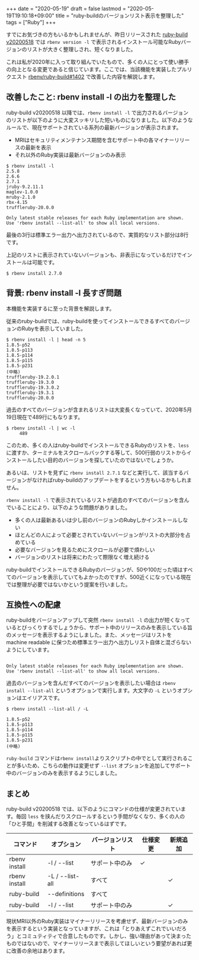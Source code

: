 +++
date = "2020-05-19"
draft = false
lastmod = "2020-05-19T19:10:18+09:00"
title = "ruby-buildのバージョンリスト表示を整理した"
tags = ["Ruby"]
+++


すでにお気づきの方もいるかもしれませんが、昨日リリースされた [ruby-build v20200518](https://github.com/rbenv/ruby-build/releases/tag/v20200518) では `rbenv version -l` で表示されるインストール可能なRubyバージョンのリストが大きく整理しされ、短くなりました。

これは私が2020年に入って取り組んでいたもので、多くの人にとって使い勝手の向上となる変更であると信じています。ここでは、当該機能を実装したプルリクエスト [rbenv/ruby-build#1402](https://github.com/rbenv/ruby-build/pull/1402) で改善した内容を解説します。

## 改善したこと: rbenv install -l の出力を整理した

ruby-build v20200518 以降では、`rbenv install -l` で出力されるバージョンのリストが以下のように大変スッキリした短いものになりました。以下のようなルールで、現在サポートされている系列の最新バージョンが表示されます。

* MRIはセキュリティメンテナンス期間を含むサポート中の各マイナーリリースの最新を表示
* それ以外のRuby実装は最新バージョンのみ表示


```shell
$ rbenv install -l
2.5.8
2.6.6
2.7.1
jruby-9.2.11.1
maglev-1.0.0
mruby-2.1.0
rbx-4.15
truffleruby-20.0.0

Only latest stable releases for each Ruby implementation are shown.
Use 'rbenv install --list-all' to show all local versions.
```

最後の3行は標準エラー出力へ出力されているので、実質的なリスト部分は8行です。

上記のリストに表示されていないバージョンも、非表示になっているだけでインストールは可能です。

```
$ rbenv install 2.7.0
```

## 背景: rbenv install -l 長すぎ問題

本機能を実装するに至った背景を解説します。

従来のruby-buildでは、ruby-buildを使ってインストールできるすべてのバージョンのRubyを表示していました。

```
$ rbenv install -l | head -n 5 
1.8.5-p52
1.8.5-p113
1.8.5-p114
1.8.5-p115
1.8.5-p231
(中略)
truffleruby-19.2.0.1
truffleruby-19.3.0
truffleruby-19.3.0.2
truffleruby-19.3.1
truffleruby-20.0.0
```

過去のすべてのバージョンが含まれるリストは大変長くなっていて、2020年5月19日現在で489行にもなります。

```shell
$ rbenv install -l | wc -l
     489
```

このため、多くの人はruby-buildでインストールできるRubyのリストを、`less`に渡すか、ターミナルをスクロールバックする等して、500行弱のリストからインストールしたい目的のバージョンを探していたのではないでしょうか。


あるいは、リストを見ずに `rbenv install 2.7.1` などと実行して、該当するバージョンがなければruby-buildのアップデートをするという方もいるかもしれません。

`rbenv install -l` で表示されているリストが過去のすべてのバージョンを含んでいることにより、以下のような問題がありました。

* 多くの人は最新あるいは少し前のバージョンのRubyしかインストールしない
* ほとんどの人によって必要とされていないバージョンがリストの大部分を占めている
* 必要なバージョンを見るためにスクロールが必要で煩わしい
* バージョンのリストは将来にわたって際限なく増え続ける

ruby-buildでインストールできるRubyのバージョンが、50や100だった頃はすべてのバージョンを表示していてもよかったのですが、500近くになっている現在では整理が必要ではないかという提案を行いました。

## 互換性への配慮

ruby-buildをバージョンアップして突然 `rbenv install -l` の出力が短くなっているとびっくりするでしょうから、サポート中のリリースのみを表示している旨のメッセージを表示するようにしました。また、メッセージはリストを machine readable に保つため標準エラー出力へ出力しリスト自体と混ざらないようにしています。

```

Only latest stable releases for each Ruby implementation are shown.
Use 'rbenv install --list-all' to show all local versions.
```


過去のバージョンを含んだすべてのバージョンを表示したい場合は `rbenv install --list-all` というオプションで実行します。大文字の `-L` というオプションはエイリアスです。

```shell
$ rbenv install --list-all / -L

1.8.5-p52
1.8.5-p113
1.8.5-p114
1.8.5-p115
1.8.5-p231
(中略)
```

`ruby-build` コマンドは`rbenv install`よりスクリプトの中でとして実行されることが多いため、こちらの動作は変更せず `--list` オプションを追加してサポート中のバージョンのみを表示するようにしました。

## まとめ

ruby-build v20200518 では、以下のようにコマンドの仕様が変更されています。毎回 `less` を挟んだりスクロールするという手間がなくなり、多くの人の「ひと手間」を削減する改善となっているはずです。

| コマンド | オプション | バージョンリスト | 仕様変更 | 新規追加 |
| --- | --- | ---| --- | --- |
| rbenv install | -l / --list | サポート中のみ | ✓ | |
| rbenv install | -L / --list-all | すべて | | ✓ |
| ruby-build | --definitions | すべて|  | |
| ruby-build | -l / --list | サポート中のみ |  | ✓ |


現状MRI以外のRuby実装はマイナーリリースを考慮せず、最新バージョンのみを表示するという実装となっていますが、これは「とりあえずこれでいいだろう」とコミュティティで合意したものです。しかし、強い理由があって決まったものではないので、マイナーリリースまで表示してほしいという要望があれば更に改善の余地はあります。






